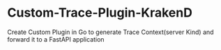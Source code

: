 # Custom-Trace-Plugin-KrakenD
Create Custom Plugin in Go to generate Trace Context(server Kind) and forward it to a FastAPI application
